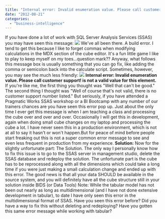 ```yaml
---
title: "Internal error: Invalid enumeration value. Please call customer support! is not a valid value for this element."
date: "2012-08-21"
categories: 
  - "business-intelligence"
---
```


If you have done a lot of work with SQL Server Analysis Services (SSAS) you may have seen this message: ![](https://images.bradleyschacht.com/wp-content/uploads/2012/08/SSASPleaseCallSupport1.png) We've all been there. A build error. I tend to get this because I like to forget commas when modifying calculations in the MDX section of the cube editor. It's a fun little game I like to play to keep myself on my toes...question mark?? Anyway, what follows this message box is usually something that you can go fix, like adding the comma or semicolon back into the calculate script. Sometimes, however, you may see the much less friendly: ![](https://images.bradleyschacht.com/wp-content/uploads/2012/08/SSASPleaseCallSupport2.png) **Internal error: Invalid enumeration value. Please call customer support! is not a valid value for this element.** If you're like me, the first thing you thought was "Well that can't be good." The second thing I thought was "Well of course that's not valid, there is no customer support number listed." But seriously, if you have attended a Pragmatic Works SSAS workshop or a BI Bootcamp with any number of our trainers chances are you have seen this error pop up. Just about the only time I ever get this message is when I am teaching a class and processing the cube over and over and over. Occasionally I will get this in development, again when doing small cube changes on my laptop and processing the cube a lot. I have never seen this in a production environment, which is not at all to say it hasn't or won't happen.But for peace of mind before people start freaking out this is not a super common error message to see and even less frequent in production from my experience. **Solution:** Now for the slightly unfortunate part: The Solution. The only way I personally know how to fix this issue is to go to the SSAS server in management studio, delete the SSAS database and redeploy the solution. The unfortunate part is the cube has to be reprocessed along with all the dimensions which could take a long time if you were just making a small calculation change and ended up with this error. The good news is that all your data SHOULD be available in the source system, and you will definitely have all the cube structure still in your solution inside BIDS (or Data Tools) Note: While the tabular model has not been out nearly as long as multidimensional (and I have not done extensive development in tabular), to date I have only seen this error in the multidimensional format of SSAS. Have you seen this error before? Did you have a way to fix this without deleting and redeploying? Have you gotten this same error message while working with tabular?

